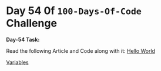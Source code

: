 # Day 54 0f `100-Days-Of-Code` Challenge

**Day-54 Task:**

Read the following Article and Code along with it:
[Hello World](https://javascript.info/hello-world)

[Variables](https://javascript.info/variables)